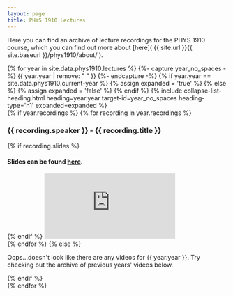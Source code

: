 ```yaml
---
layout: page
title: PHYS 1910 Lectures
---
```


Here you can find an archive of lecture recordings for the PHYS 1910 course, which you can find out more about [here]( {{ site.url }}{{ site.baseurl }}/phys1910/about/ ).

<div class="lectures-years" id="lectures-years">
    {% for year in site.data.phys1910.lectures %}
    {%- capture year_no_spaces -%}
        {{ year.year | remove: " " }}
    {%- endcapture -%}
    {% if year.year == site.data.phys1910.current-year %}
        {% assign expanded = 'true' %}
    {% else %} 
        {% assign expanded = 'false' %}
    {% endif %}
    {% include collapse-list-heading.html
       heading=year.year
       target-id=year_no_spaces
       heading-type='h1'
       expanded=expanded
    %}
    <div class="recordings collapse {% if year.year == site.data.phys1910.current-year %} show {% endif %}" id="{{ year_no_spaces }}" aria-labelledby="{{ year_no_spaces }}" data-parent="#lectures-years">
        {% if year.recordings %}
        {% for recording in year.recordings %}
            <h3>
                <a class="recording-info" data-toggle="collapse" data-target="#{{ recording.id }}" aria-expanded="false" aria-controls="{{ recording.id }}"> 
                    {{ recording.speaker }} - {{ recording.title }} 
                </a>
            </h3>
            <div class="recording-container collapse" id="{{ recording.id }}" aria-labelledby="{{ recording.id }}">
                {% if recording.slides %}
                <h4>
                    Slides can be found <a href="{{ recording.slides }}">here</a>.
                </h4>
                {% endif %}
                <iframe class="recording-video" src="https://uva.hosted.panopto.com/Panopto/Pages/Embed.aspx?id={{ recording.id }}&v=1" frameborder="0" allowfullscreen allow="autoplay">
                </iframe>
            </div>
        {% endfor %}
        {% else %}
            <p> Oops...doesn't look like there are any videos for {{ year.year }}. Try checking out the archive of previous years' videos below. </p>
        {% endif %}
    </div>
    {% endfor %}
</div>